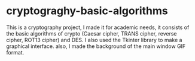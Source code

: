 # cryptograghy-basic-algorithms
This is a cryptography project, I made it for academic needs, it consists of the basic algorithms of crypto (Caesar cipher, TRANS cipher, reverse cipher, ROT13 cipher) and DES. I also used the Tkinter library to make a graphical interface.
also, I made the background of the main window GIF format.
